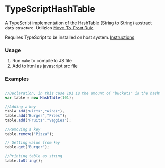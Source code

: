# TypeScriptHashTable

A TypeScript implementation of the HashTable (String to String) abstract data structure.
Utilizies [Move-To-Front Rule](https://en.wikipedia.org/wiki/Self-organizing_list#Move_to_Front_Method_.28MTF.29)

Requires TypeScript to be installed on host system. [Instructions](https://www.typescriptlang.org/index.html#download-links)

### Usage
1. Run `make` to compile to JS file
2. Add to html as javascript src file


### Examples

```javascript

//Declaration, in this case 101 is the amount of "buckets" in the hashtable  
var table = new HashTable(101);

//Adding a key
table.add("Pizza","Wings");
table.add("Burger","Fries");
table.add("Fruits","Veggies");

//Removing a key
table.remove("Pizza");

// Getting value from key
table.get("Burger");

//Printing table as string
table.toString();

```
